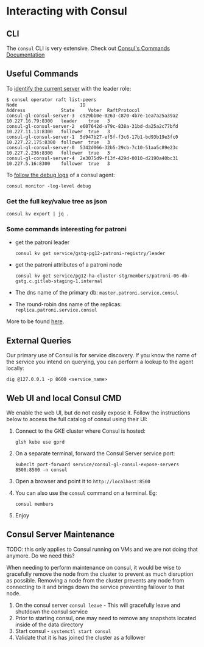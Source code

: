 # Interacting with Consul

## CLI

The `consul` CLI is very extensive.  Check out [Consul's Commands Documentation](https://www.consul.io/commands)

## Useful Commands

To [identify the current server](https://www.consul.io/commands/operator/raft) with the leader role:

```
$ consul operator raft list-peers
Node                       ID                                    Address             State     Voter  RaftProtocol
consul-gl-consul-server-3  c929bb0e-0263-c870-4b7e-1ea7a25a39a2  10.227.16.79:8300   leader    true   3
consul-gl-consul-server-2  e607642d-a79c-838a-31bd-da25a2c77bfd  10.227.11.13:8300   follower  true   3
consul-gl-consul-server-1  5d947b27-ef5f-f3c6-17b1-bd93b19e3fc0  10.227.22.175:8300  follower  true   3
consul-gl-consul-server-0  5342d066-32b5-29cb-7c10-51aa5c89e23c  10.227.2.236:8300   follower  true   3
consul-gl-consul-server-4  2e3075d9-f13f-429d-0010-d2190a40bc31  10.227.5.16:8300    follower  true   3
```

To [follow the debug logs](https://www.consul.io/commands/monitor) of a consul agent:

```
consul monitor -log-level debug
```

### Get the full key/value tree as json

```
consul kv export | jq .
```

### Some commands interesting for patroni

* get the patroni leader

  ```
  consul kv get service/gstg-pg12-patroni-registry/leader
  ```

* get the patroni attributes of a patroni node

  ```
  consul kv get service/pg12-ha-cluster-stg/members/patroni-06-db-gstg.c.gitlab-staging-1.internal
  ```

* The dns name of the primary db: `master.patroni.service.consul`
* The round-robin dns name of the replicas: `replica.patroni.service.consul`

More to be found [here](../pgbouncer/patroni-consul-postgres-pgbouncer-interactions.md).

## External Queries

Our primary use of Consul is for service discovery.  If you know the name of the
service you intend on querying, you can perform a lookup to the agent locally:

```
dig @127.0.0.1 -p 8600 <service_name>
```

## Web UI and local Consul CMD

We enable the web UI, but do not easily expose it.  Follow the instructions
below to access the full catalog of consul using their UI:

1. Connect to the GKE cluster where Consul is hosted:

    ```
    glsh kube use gprd
    ```

2. On a separate terminal, forward the Consul Server service port:

    ```
    kubeclt port-forward service/consul-gl-consul-expose-servers 8500:8500 -n consul
    ```

3. Open a browser and point it to `http://localhost:8500`
4. You can also use the `consul` command on a terminal. Eg:

    ```
    consul members
    ```

5. Enjoy

## Consul Server Maintenance

TODO: this only applies to Consul running on VMs and we are not doing that anymore. Do we need this?

When needing to perform maintenance on consul, it would be wise to gracefully
remove the node from the cluster to prevent as much disruption as possible.
Removing a node from the cluster prevents any node from connecting to it and
brings down the service preventing failover to that node.

1. On the consul server `consul leave` - This will gracefully leave and shutdown
   the consul service
1. Prior to starting consul, one may need to remove any snapshots located inside
   of the data directory
1. Start consul - `systemctl start consul`
1. Validate that it is has joined the cluster as a follower
